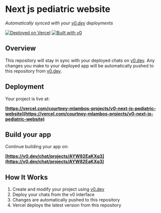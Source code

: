 # Next js pediatric website

*Automatically synced with your [v0.dev](https://v0.dev) deployments*

[![Deployed on Vercel](https://img.shields.io/badge/Deployed%20on-Vercel-black?style=for-the-badge&logo=vercel)](https://vercel.com/courtney-mlambos-projects/v0-next-js-pediatric-website)
[![Built with v0](https://img.shields.io/badge/Built%20with-v0.dev-black?style=for-the-badge)](https://v0.dev/chat/projects/AYW82EaKXq3)

## Overview

This repository will stay in sync with your deployed chats on [v0.dev](https://v0.dev).
Any changes you make to your deployed app will be automatically pushed to this repository from [v0.dev](https://v0.dev).

## Deployment

Your project is live at:

**[https://vercel.com/courtney-mlambos-projects/v0-next-js-pediatric-website](https://vercel.com/courtney-mlambos-projects/v0-next-js-pediatric-website)**

## Build your app

Continue building your app on:

**[https://v0.dev/chat/projects/AYW82EaKXq3](https://v0.dev/chat/projects/AYW82EaKXq3)**

## How It Works

1. Create and modify your project using [v0.dev](https://v0.dev)
2. Deploy your chats from the v0 interface
3. Changes are automatically pushed to this repository
4. Vercel deploys the latest version from this repository
